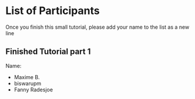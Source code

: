 # List of Participants
Once you finish this small tutorial, please add your name to the list as a new line

## Finished Tutorial part 1
Name:

- Maxime B.
- biswarupm
- Fanny Radesjoe
